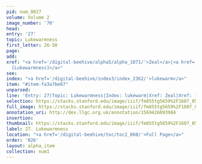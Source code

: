 ```yaml
---
pid: num_0027
volume: Volume 2
image_number: '70'
head: 
entry: '27'
topic: Lukewarmness
first_letter: 26-50
page: 
add: 
xref: "<a href='/digital-beehive/alpha5/alpha_1071/'>Zeal</a>|<a href='/digital-beehive/toc/toc2_358/'>1943
  [Lukewarmness]</a>"
see: 
index: "<a href='/digital-beehive/index3/index_2362/'>lukewarm</a>"
item: "#item-fa3a7be67"
unparsed: 
line: 'Entry: 27|Topic: Lukewarmness|Index: lukewarm|Xref: Zeal|Xref: 1943 [Lukewarmness]|#item-fa3a7be67'
selection: https://stacks.stanford.edu/image/iiif/fm855tg5659%2F1607_0537/817,190,3006,537/full/0/default.jpg
full_image: https://stacks.stanford.edu/image/iiif/fm855tg5659%2F1607_0537/full/full/0/default.jpg
annotation_uri: http://dev.llgc.org.uk/annotation/1569426093984
insertion: 
thumbnail: https://stacks.stanford.edu/image/iiif/fm855tg5659%2F1607_0537/817,190,600,180/250,/0/default.jpg
label: 27. Lukewarmness
location: "<a href='/digital-beehive/toc/toc2_060/'>Full Page</a>"
order: '026'
layout: alpha_item
collection: num1
---
```

